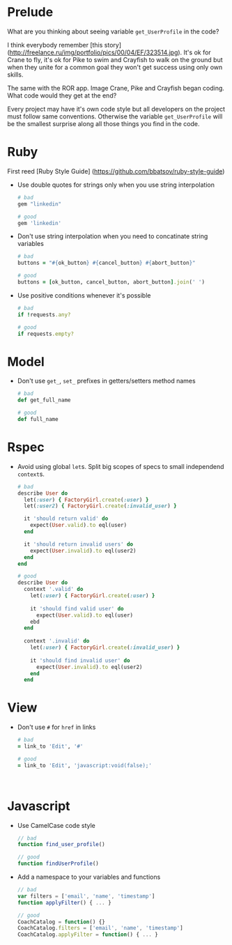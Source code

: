 # Prelude

What are you thinking about seeing variable `get_UserProfile` in the code?

I think everybody remember [this story] (http://freelance.ru/img/portfolio/pics/00/04/EF/323514.jpg). It's ok for Crane to fly, it's ok for Pike to swim and Crayfish to walk on the ground but when they unite for a common goal they won't get success using only own skills.

The same with the ROR app. Image Crane, Pike and Crayfish began coding. What code would they get at the end?

Every project may have it's own code style but all developers on the project must follow same conventions.
Otherwise the variable `get_UserProfile` will be the smallest surprise along all those things you find in the code.

# Ruby
First reed [Ruby Style Guide] (https://github.com/bbatsov/ruby-style-guide)

* Use double quotes for strings only when you use string interpolation

    ```Ruby
    # bad
    gem "linkedin"
    
    # good
    gem 'linkedin'
    ```
    
* Don't use string interpolation when you need to concatinate string variables

    ```Ruby
    # bad
    buttons = "#{ok_button} #{cancel_button} #{abort_button}"
    
    # good
    buttons = [ok_button, cancel_button, abort_button].join(' ')
    ``` 
  
* Use positive conditions whenever it's possible
    
    ```Ruby
    # bad
    if !requests.any?
    
    # good
    if requests.empty?
    ```
    
    
# Model

* Don't use `get_`, `set_` prefixes in getters/setters method names
    
    ```Ruby
    # bad
    def get_full_name

    # good
    def full_name
    ```    
    
# Rspec

* Avoid using global `let`s. Split big scopes of specs to small independend `context`s.
    
    ```Ruby
    # bad
    describe User do
      let(:user) { FactoryGirl.create(:user) }
      let(:user2) { FactoryGirl.create(:invalid_user) }
    
      it 'should return valid' do
        expect(User.valid).to eql(user)
      end
    
      it 'should return invalid users' do
        expect(User.invalid).to eql(user2)
      end
    end

    # good
    describe User do
      context '.valid' do
        let(:user) { FactoryGirl.create(:user) }
        
        it 'should find valid user' do
          expect(User.valid).to eql(user)
        ebd
      end
      
      context '.invalid' do
        let(:user) { FactoryGirl.create(:invalid_user) }
        
        it 'should find invalid user' do
          expect(User.invalid).to eql(user2)
        end
      end
    ```      
    
# View

* Don't use `#` for `href` in links
    
    ```Ruby
    # bad
    = link_to 'Edit', '#'

    # good
    = link_to 'Edit', 'javascript:void(false);'
    
      
# Javascript

* Use CamelCase code style 

    ```Javascript
    // bad
    function find_user_profile()

    // good
    function findUserProfile()
    ```
    
* Add a namespace to your variables and functions

    ```Javascript
    // bad
    var filters = ['email', 'name', 'timestamp']
    function applyFilter() { ... }
    
    // good
    CoachCatalog = function() {}
    CoachCatalog.filters = ['email', 'name', 'timestamp']
    CoachCatalog.applyFilter = function() { ... }
    ```
    
